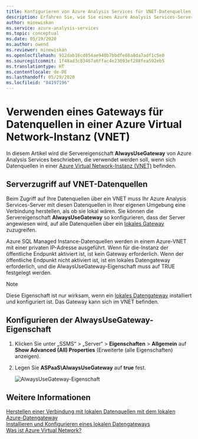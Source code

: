 ```yaml
---
title: Konfigurieren von Azure Analysis Services für VNET-Datenquellen | Microsoft-Dokumentation
description: Erfahren Sie, wie Sie einen Azure Analysis Services-Server so konfigurieren, dass er ein Gateway für Datenquellen im Azure Virtual Network (VNET) verwendet.
author: minewiskan
ms.service: azure-analysis-services
ms.topic: conceptual
ms.date: 05/19/2020
ms.author: owend
ms.reviewer: minewiskan
ms.openlocfilehash: 912dab16cd854ae940b7bbdfe88a8da7adf1c5e0
ms.sourcegitcommit: 1f48ad3c83467a6ffac4e23093ef288fea592eb5
ms.translationtype: HT
ms.contentlocale: de-DE
ms.lasthandoff: 05/29/2020
ms.locfileid: "84197196"
---
```

# <a name="use-gateway-for-data-sources-on-an-azure-virtual-network-vnet"></a>Verwenden eines Gateways für Datenquellen in einer Azure Virtual Network-Instanz (VNET)

In diesem Artikel wird die Servereigenschaft **AlwaysUseGateway** von Azure Analysis Services beschrieben, die verwendet werden soll, wenn sich Datenquellen in einer [Azure Virtual Network-Instanz (VNET)](../virtual-network/virtual-networks-overview.md) befinden.

## <a name="server-access-to-vnet-data-sources"></a>Serverzugriff auf VNET-Datenquellen

Beim Zugriff auf Ihre Datenquellen über ein VNET muss Ihr Azure Analysis Services-Server mit diesen Datenquellen in Ihrer eigenen Umgebung eine Verbindung herstellen, als ob sie lokal wären. Sie können die Servereigenschaft **AlwaysUseGateway** so konfigurieren, dass der Server angewiesen wird, auf alle Datenquellen über ein [lokales Gateway](analysis-services-gateway.md) zuzugreifen. 

Azure SQL Managed Instance-Datenquellen werden in einem Azure-VNET mit einer privaten IP-Adresse ausgeführt. Wenn für die-Instanz der öffentliche Endpunkt aktiviert ist, ist kein Gateway erforderlich. Wenn der öffentliche Endpunkt nicht aktiviert ist, ist ein lokales Datengateway erforderlich, und die AlwaysUseGateway-Eigenschaft muss auf TRUE festgelegt werden.

> [!NOTE]
> Diese Eigenschaft ist nur wirksam, wenn ein [lokales Datengateway](analysis-services-gateway.md) installiert und konfiguriert ist. Das Gateway kann sich im VNET befinden.

## <a name="configure-alwaysusegateway-property"></a>Konfigurieren der AlwaysUseGateway-Eigenschaft

1. Klicken Sie unter „SSMS“ > „Server“ > **Eigenschaften** > **Allgemein** auf **Show Advanced (All) Properties** (Erweiterte (alle Eigenschaften) anzeigen).
2. Legen Sie **ASPaaS\AlwaysUseGateway** auf **true** fest.

    ![AlwaysUseGateway-Eigenschaft](media/analysis-services-vnet-gateway/aas-ssms-always-property.png)


## <a name="see-also"></a>Weitere Informationen
[Herstellen einer Verbindung mit lokalen Datenquellen mit dem lokalen Azure-Datengateway](analysis-services-gateway.md)   
[Installieren und Konfigurieren eines lokalen Datengateways](analysis-services-gateway-install.md)   
[Was ist Azure Virtual Network?](../virtual-network/virtual-networks-overview.md)   

